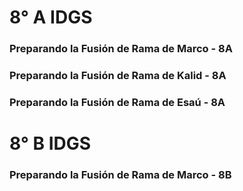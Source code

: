 # 8° A IDGS 

### Preparando la Fusión de Rama de Marco - 8A
### Preparando la Fusión de Rama de Kalid - 8A
### Preparando la Fusión de Rama de Esaú - 8A


# 8° B IDGS 

### Preparando la Fusión de Rama de Marco - 8B
